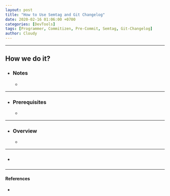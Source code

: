 ```yaml
---
layout: post
title: "How to Use Semtag and Git Changelog"
date: 2020-02-16 01:06:00 +0700
categories: [DevTools]
tags: [Programmer, Commitizen, Pre-Commit, Semtag, Git-Changelog]
author: Cloudy
---
```


---

## How we do it?

- ### Notes
  - 

---

- ### Prerequisites

  - 

---

- ### Overview

  - 

---

- ### 

---

#### References
- 